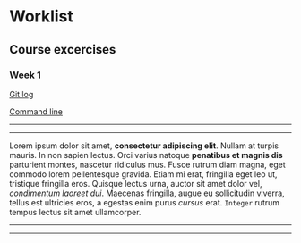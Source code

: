 # Worklist

## Course excercises

### Week 1

[Git log](https://github.com/sarlijes/Worklist/blob/master/Laskarit%20-%20Exercises/viikko1%20-%20week1/gitlog.txt)

[Command line](https://github.com/sarlijes/Worklist/blob/master/Laskarit%20-%20Exercises/viikko1%20-%20week1/komentorivi.txt)

***
***

Lorem ipsum dolor sit amet, **consectetur adipiscing elit**. Nullam at turpis mauris. In non sapien lectus. Orci varius natoque **penatibus et magnis dis** parturient montes, nascetur ridiculus mus. Fusce rutrum diam magna, eget commodo lorem pellentesque gravida. Etiam mi erat, fringilla eget leo ut, tristique fringilla eros. Quisque lectus urna, auctor sit amet dolor vel, _condimentum laoreet dui_. Maecenas fringilla, augue eu sollicitudin viverra, tellus est ultricies eros, a egestas enim purus _cursus_ erat. `Integer` rutrum tempus lectus sit amet ullamcorper.

***
***